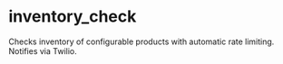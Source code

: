 # inventory_check
Checks inventory of configurable products with automatic rate limiting. Notifies via Twilio.
